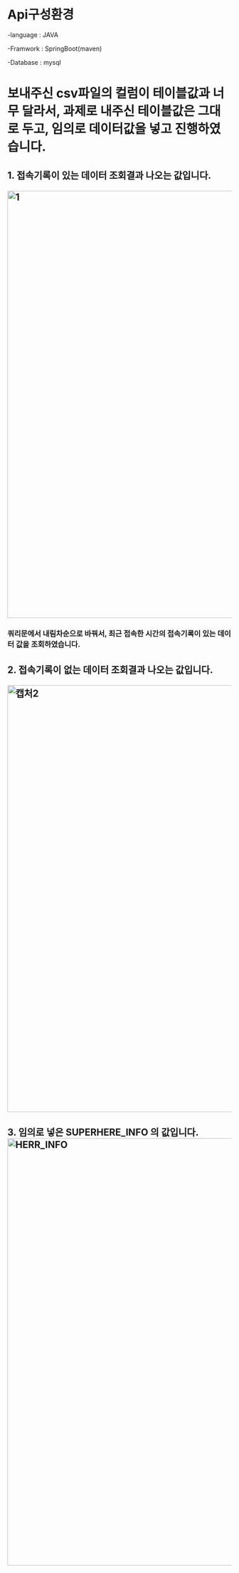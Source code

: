 <h1>Api구성환경</h1>
 <p>-language : JAVA
 <p>-Framwork : SpringBoot(maven)
 <p>-Database : mysql
 

<h1> 보내주신 csv파일의 컬럼이 테이블값과 너무 달라서, 과제로 내주신 테이블값은 그대로 두고, 임의로 데이터값을 넣고 진행하였습니다.</h1>
<h2>1. 접속기록이 있는 데이터 조회결과 나오는 값입니다.
<p></p>
<img width="960" alt="1" src="https://user-images.githubusercontent.com/100771092/219953696-b944e442-4561-48ac-9388-8f1aa2483da3.PNG">
<h3>쿼리문에서 내림차순으로 바꿔서, 최근 접속한 시간의 접속기록이 있는 데이터 값을 조회하였습니다.
<p></p>
<h2>2. 접속기록이 없는 데이터 조회결과 나오는 값입니다.
<p></p>
<img width="959" alt="캡처2" src="https://user-images.githubusercontent.com/100771092/219953924-a3ff8483-826c-4514-b3e1-48e76042c958.PNG">
<p></p>
<h2>3. 임의로 넣은 SUPERHERE_INFO 의 값입니다.
<img width="960" alt="HERR_INFO" src="https://user-images.githubusercontent.com/100771092/219953974-80062c3b-9df2-4cbc-87cf-b4efa87c219c.png">

